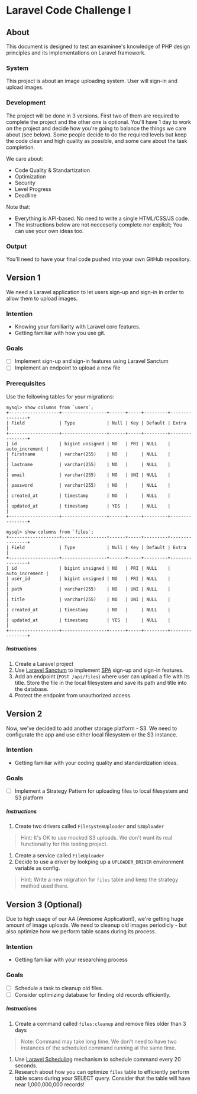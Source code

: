# Laravel Code Challenge I

## About

This document is designed to test an examinee's knowledge of PHP design principles and its implementations on Laravel framework.

### System
This project is about an image uploading system. User will sign-in and upload images.

### Development
The project will be done in 3 versions. First two of them are required to complete the project and the other one is optional.
You'll have 1 day to work on the project and decide how you're going to balance the things we care about (see below). Some people decide to do the required levels but keep the code clean and high quality as possible, and some care about the task completion.

We care about:
- Code Quality & Standartization
- Optimization
- Security
- Level Progress
- Deadline

Note that:
- Everything is API-based. No need to write a single HTML/CSS/JS code.
- The instructions below are not necceserly complete nor explicit; You can use your own ideas too.


### Output
You'll need to have your final code pushed into your own GitHub repository. 

## Version 1

We need a Laravel application to let users sign-up and sign-in in order to allow them to upload images.

### Intention
- Knowing your familiarity with Laravel core features.
- Getting familiar with how you use git.

### Goals
- [ ] Implement sign-up and sign-in features using Laravel Sanctum
- [ ] Implement an endpoint to upload a new file

### Prerequisites
Use the following tables for your migrations:

```mysql
mysql> show columns from `users`;
+-------------------+-----------------+------+-----+---------+----------------+
| Field             | Type            | Null | Key | Default | Extra          |
+-------------------+-----------------+------+-----+---------+----------------+
| id                | bigint unsigned | NO   | PRI | NULL    | auto_increment |
| firstname         | varchar(255)    | NO   |     | NULL    |                |
| lastname          | varchar(255)    | NO   |     | NULL    |                |
| email             | varchar(255)    | NO   | UNI | NULL    |                |
| password          | varchar(255)    | NO   |     | NULL    |                |
| created_at        | timestamp       | NO   |     | NULL    |                |
| updated_at        | timestamp       | YES  |     | NULL    |                |
+-------------------+-----------------+------+-----+---------+----------------+
```

```mysql
mysql> show columns from `files`;
+-------------------+-----------------+------+-----+---------+----------------+
| Field             | Type            | Null | Key | Default | Extra          |
+-------------------+-----------------+------+-----+---------+----------------+
| id                | bigint unsigned | NO   | PRI | NULL    | auto_increment |
| user_id           | bigint unsigned | NO   | FRI | NULL    |                |
| path              | varchar(255)    | NO   | UNI | NULL    |                |
| title             | varchar(255)    | NO   | UNI | NULL    |                |
| created_at        | timestamp       | NO   |     | NULL    |                |
| updated_at        | timestamp       | YES  |     | NULL    |                |
+-------------------+-----------------+------+-----+---------+----------------+
```

##### Instructions
1. Create a Laravel project
1. Use [Laravel Sanctum](https://laravel.com/docs/9.x/sanctum) to implement [SPA](https://laravel.com/docs/9.x/sanctum#spa-authentication) sign-up and sign-in features.
1. Add an endpoint (`POST /api/files`) where user can upload a file with its title. Store the file in the local filesystem and save its path and title into the database.
1. Protect the endpoint from unauthorized access.

## Version 2

Now, we've decided to add another storage platform - S3. We need to configurate the app and use either local filesystem or the S3 instance.

### Intention
- Getting familiar with your coding quality and standardization ideas.

### Goals
- [ ] Implement a Strategy Pattern for uploading files to local filesystem and S3 platform

##### Instructions
1. Create two drivers called `FilesystemUploader` and `S3Uploader`
> Hint: It's OK to use mocked S3 uploads. We don't want its real functionality for this testing project.
1. Create a service called `FileUploader` 
1. Decide to use a driver by lookping up a `UPLOADER_DRIVER` environment variable as config.
> Hint: Write a new migration for `files` table and keep the strategy method used there.

## Version 3 (Optional)

Due to high usage of our AA (Awesome Application!), we're getting huge amount of image uploads. We need to cleanup old images periodicly - but also optimize how we perform table scans during its process.

### Intention
- Getting familiar with your researching process

### Goals
- [ ] Schedule a task to cleanup old files.
- [ ] Consider optimizing database for finding old records efficiently.

##### Instructions
1. Create a command called `files:cleanup` and remove files older than 3 days
> Note: Command may take long time. We don't need to have two instances of the scheduled command running at the same time.
1. Use [Laravel Scheduling](https://laravel.com/docs/9.x/scheduling) mechanism to schedule command every 20 seconds.
1. Research about how you can optimize `files` table to efficiently perform table scans during your SELECT query. Consider that the table will have near 1,000,000,000 records!
